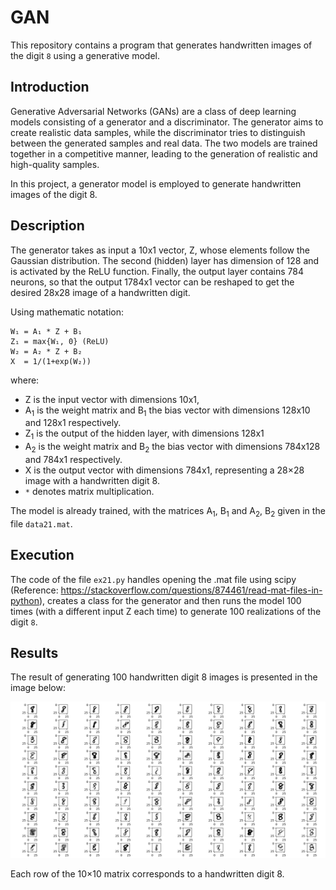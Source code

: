 # GAN
This repository contains a program that generates handwritten images of the digit `8` using a generative model.

## Introduction
Generative Adversarial Networks (GANs) are a class of deep learning models consisting of a generator and a discriminator. The generator aims to create realistic data samples, while the discriminator tries to distinguish between the generated samples and real data. The two models are trained together in a competitive manner, leading to the generation of realistic and high-quality samples.

In this project, a generator model is employed to generate handwritten images of the digit 8.

## Description
The generator takes as input a 10x1 vector, Z, whose elements follow the Gaussian distribution.
The second (hidden) layer has dimension of 128 and is activated by the ReLU function.
Finally, the output layer contains 784 neurons, so that the output 1784x1 vector can be reshaped to get the desired 28x28 image of a handwritten digit.

Using mathematic notation:

```
W₁ = A₁ * Z + B₁
Z₁ = max{W₁, 0} (ReLU)
W₂ = A₂ * Z + B₂
X  = 1/(1+exp(W₂)) 
```

where:
- Z is the input vector with dimensions 10x1,
- A<sub>1</sub> is the weight matrix and B<sub>1</sub> the bias vector with dimensions 128x10 and 128x1 respectively.
- Z<sub>1</sub> is the output of the hidden layer, with dimensions 128x1
- A<sub>2</sub> is the weight matrix and B<sub>2</sub> the bias vector with dimensions 784x128 and 784x1 respectively.
- X is the output vector with dimensions 784x1, representing a 28×28 image with a handwritten digit 8.
- `*` denotes matrix multiplication.

The model is already trained, with the matrices A<sub>1</sub>, B<sub>1</sub> and A<sub>2</sub>, B<sub>2</sub> given in the file `data21.mat`.


## Execution
The code of the file `ex21.py` handles opening the .mat file using scipy (Reference: https://stackoverflow.com/questions/874461/read-mat-files-in-python), creates a class for the generator and then runs the model 100 times (with a different input Z each time) to generate 100 realizations of the digit `8`.


## Results

The result of generating 100 handwritten digit 8 images is presented in the image below:

![Generated Digits](https://github.com/FireCoder-N/machine-learning/blob/main/Generator/100eights.png?raw=true)

Each row of the 10×10 matrix corresponds to a handwritten digit 8.
